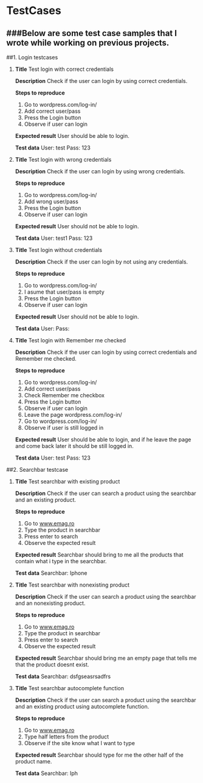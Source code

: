 # TestCases
###Below are some test case samples that I wrote while working on previous projects.
---------------------------------------------------------------------------------------------------------------------------------------------------

##1. Login testcases
1. **Title**
   Test login with correct credentials
   
   **Description**
   Check if the user can login by using correct credentials.
   
   **Steps to reproduce**
   1. Go to wordpress.com/log-in/
   2. Add correct user/pass
   3. Press the Login button
   4. Observe if user can login
      
   **Expected result**
   User should be able to login.
   
   **Test data**
   User: test
   Pass: 123

2. **Title**
   Test login with wrong credentials
   
   **Description**
   Check if the user can login by using wrong credentials.
   
   **Steps to reproduce**
   1. Go to wordpress.com/log-in/
   2. Add wrong user/pass
   3. Press the Login button
   4. Observe if user can login
      
   **Expected result**
   User should not be able to login.
   
   **Test data**
   User: test1
   Pass: 123

3. **Title**
   Test login without credentials
   
   **Description**
   Check if the user can login by not using any credentials.
   
   **Steps to reproduce**
   1. Go to wordpress.com/log-in/
   2. I asume that user/pass is empty
   3. Press the Login button
   4. Observe if user can login
      
   **Expected result**
   User should not be able to login.
   
   **Test data**
   User:
   Pass:

4. **Title**
   Test login with Remember me checked
   
   **Description**
   Check if the user can login by using correct credentials and Remember me checked.
   
   **Steps to reproduce**
   1. Go to wordpress.com/log-in/
   2. Add correct user/pass
   3. Check Remember me checkbox
   4. Press the Login button
   5. Observe if user can login
   6. Leave the page wordpress.com/log-in/
   7. Go to wordpress.com/log-in/
   8. Observe if user is still logged in
      
   **Expected result**
   User should be able to login, and if he leave the page and come back later it should be still logged in.
   
   **Test data**
   User: test
   Pass: 123

##2. Searchbar testcase
1. **Title**
   Test searchbar with existing product
   
   **Description**
   Check if the user can search a product using the searchbar and an existing product.
   
   **Steps to reproduce**
   1. Go to www.emag.ro
   2. Type the product in searchbar
   3. Press enter to search
   4. Observe the expected result
      
   **Expected result**
   Searchbar should bring to me all the products that contain what i type in the searchbar.
   
   **Test data**
   Searchbar: Iphone

2. **Title**
   Test searchbar with nonexisting product
   
   **Description**
   Check if the user can search a product using the searchbar and an nonexisting product.
   
   **Steps to reproduce**
   1. Go to www.emag.ro
   2. Type the product in searchbar
   3. Press enter to search
   4. Observe the expected result
      
   **Expected result**
   Searchbar should bring me an empty page that tells me that the product doesnt exist.
   
   **Test data**
   Searchbar: dsfgseasrsadfrs

3. **Title**
   Test searchbar autocomplete function
   
   **Description**
   Check if the user can search a product using the searchbar and an existing product using autocomplete function.
   
   **Steps to reproduce**
   1. Go to www.emag.ro
   2. Type half letters from the product
   3. Observe if the site know what I want to type
      
   **Expected result**
   Searchbar should type for me the other half of the product name.
   
   **Test data**
   Searchbar: Iph

   
